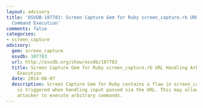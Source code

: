 ```yaml
---
layout: advisory
title: 'OSVDB-107783: Screen Capture Gem for Ruby screen_capture.rb URL Handling Arbitrary
  Command Execution'
comments: false
categories:
- screen_capture
advisory:
  gem: screen_capture
  osvdb: 107783
  url: http://osvdb.org/show/osvdb/107783
  title: Screen Capture Gem for Ruby screen_capture.rb URL Handling Arbitrary Command
    Execution
  date: 2014-06-07
  description: Screen Capture Gem for Ruby contains a flaw in screen_capture.rb that
    is triggered when handling input passed via the URL. This may allow a context-dependent
    attacker to execute arbitrary commands.
---
```

